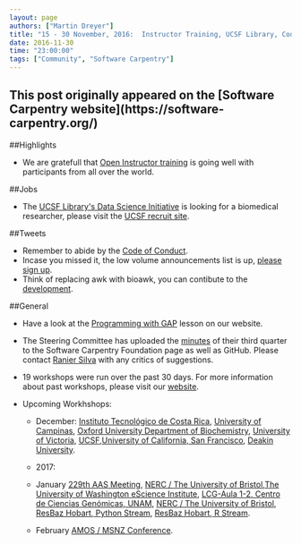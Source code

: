 ```yaml
---
layout: page
authors: ["Martin Dreyer"]
title: "15 - 30 November, 2016:  Instructor Training, UCSF Library, Code of Conduct, Announcement List, Steering Committee minutes."
date: 2016-11-30
time: "23:00:00"
tags: ["Community", "Software Carpentry"]
---
```


<h2>This post originally appeared on the [Software Carpentry website](https://software-carpentry.org/)</h2>

##Highlights
* We are gratefull that [Open Instructor training]({{site.baseurl}}/blog/2016/11/open-instructor-training.html) is going well with participants from all over the world.


##Jobs
* The [UCSF Library's Data Science Initiative]({{site.baseurl}}/blog/2016/11/ucsf-is-hiring.html) is looking for a biomedical researcher, please visit the [UCSF recruit site](https://aprecruit.ucsf.edu/apply/JPF01144).

##Tweets
* Remember to abide by the [Code of Conduct](https://software-carpentry.org/conduct/).
* Incase you missed it, the low volume announcements list is up, [please sign up](http://software-carpentry.us14.list-manage.com/subscribe?u=46d7513c798c6bd41e5f58f4a&id=50c3e6d6fe).
* Think of replacing awk with bioawk, you can contibute to the [development](https://github.com/lh3/bioawk).


##General
* Have a look at the [Programming with GAP]({{site.baseurl}}/blog/2016/11/gap-lesson.html) lesson on our website.
* The Steering Committee has uploaded the [minutes]({{site.baseurl}}/blog/2016/11/steering-committee-minutes.html) of their third quarter to the Software Carpentry Foundation page as well as GitHub. Please contact [Ranier Silva](mailto:raniere@rgaics.com) with any critics of suggestions.

* 19 workshops were run over the past 30 days. For more information about past workshops, please visit our [website]({{site.baseurl}}/workshops/past/). 
* Upcoming Workhshops:

  * December:
	[Instituto Tecnológico de Costa Rica](https://idigbio.github.io/2016-12-03-tdwg-costa-rica/), [University of Campinas](https://boccaff.github.io/2016-12-05-unicamp/), [Oxford University Department of Biochemistry](https://anenadic.github.io/2016-12-05-oxford/), [University of Victoria](https://jpwrobinson.github.io/2016-12-07/), [UCSF](https://michberr.github.io/2016-12-09-UCSF-R/),[University of California, San Francisco](https://darencard.github.io/2016-12-09-ucsf_Python/), [Deakin University](https://intersectaustralia.github.io/2016-12-12-Deakin/).

  * 2017:
  * January
  	[229th AAS Meeting](https://abostroem.github.io/2017-01-03-aas/), [NERC / The University of Bristol](https://andreww.github.io/2017-01-04-bristol/),[The University of Washington eScience Institute](https://uwescience.github.io/2017-01-09-uw/), [LCG-Aula 1-2, Centro de Ciencias Genómicas, UNAM](https://jnandez.github.io/2017-01-16-ccg-unam/), [NERC / The University of Bristol](https://andreww.github.io/2017-01-18-bristol/), [ResBaz Hobart, Python Stream](https://datasciencehobart.github.io/2017-01-31-resbaztas-python/), [ResBaz Hobart, R Stream](https://datasciencehobart.github.io/2017-01-31-resbaztas-r/).

  * February
  	[AMOS / MSNZ Conference](https://damienirving.github.io/2017-02-05-amos/).
